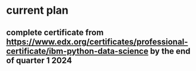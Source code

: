 # current plan
## complete certificate from https://www.edx.org/certificates/professional-certificate/ibm-python-data-science by the end of quarter 1 2024